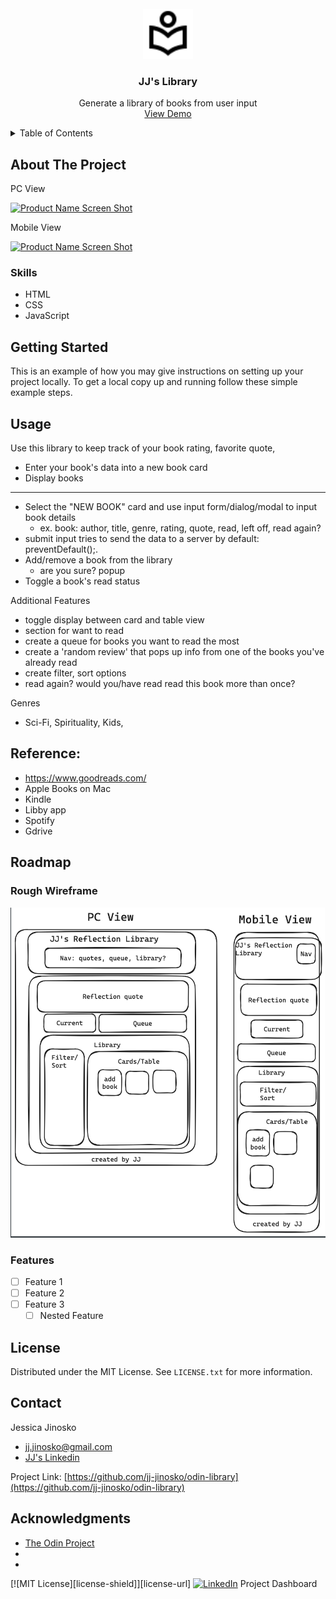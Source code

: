 <!-- PROJECT LOGO -->
<br />
<div align="center">
  <a href="https://github.com/jj-jinosko/odin-library">
    <img src="img/local_library_FILL0_wght400_GRAD0_opsz24.svg" alt="Logo" width="80" height="80">
  </a>

<h3 align="center">JJ's Library</h3>

  <p align="center">
    Generate a library of books from user input
    <br />
    <a href="https://github.com/jj-jinosko/odin-library">View Demo</a>

</div>



<!-- TABLE OF CONTENTS -->
<details>
  <summary>Table of Contents</summary>
  <ol>
    <li>
      <a href="#about-the-project">About The Project</a>
      <ul>
        <li><a href="#built-with">Built With</a></li>
      </ul>
    </li>
    <li><a href="#getting-started">Getting Started</a></li>
    <li><a href="#usage">Usage</a></li>
    <li><a href="#roadmap">Roadmap</a></li>
    <li><a href="#license">License</a></li>
    <li><a href="#contact">Contact</a></li>
    <li><a href="#acknowledgments">Acknowledgments</a></li>
  </ol>
</details>

<!-- ABOUT THE PROJECT -->
## About The Project

PC View

[![Product Name Screen Shot][product-screenshot-pc]](https://example.com)


Mobile View 

[![Product Name Screen Shot][product-screenshot-mobile]](https://example.com)


### Skills 
- HTML
- CSS
- JavaScript




<!-- GETTING STARTED -->
## Getting Started

This is an example of how you may give instructions on setting up your project locally.
To get a local copy up and running follow these simple example steps.



<!-- USAGE EXAMPLES -->
## Usage

Use this library to keep track of your book rating, favorite quote,

- Enter your book's data into a new book card
- Display books
-------------
- Select the "NEW BOOK" card and use input form/dialog/modal to input book details
    - ex. book: author, title, genre, rating, quote, read, left off, read again?
- submit input tries to send the data to a server by default: preventDefault();.
- Add/remove a book from the library
    - are you sure? popup
- Toggle a book's read status

Additional Features
- toggle display between card and table view
- section for want to read
- create a queue for books you want to read the most
- create a 'random review' that pops up info from one of the books you've already read
- create filter, sort options
- read again? would you/have read read this book more than once?

Genres
- Sci-Fi, Spirituality, Kids, 

## Reference:
- https://www.goodreads.com/
- Apple Books on Mac
- Kindle
- Libby app
- Spotify
- Gdrive

<!-- ROADMAP -->
## Roadmap
### Rough Wireframe 
![alt text](image.png)

### Features
- [ ] Feature 1
- [ ] Feature 2
- [ ] Feature 3
    - [ ] Nested Feature

<!-- LICENSE -->
## License

Distributed under the MIT License. See `LICENSE.txt` for more information.

<!-- CONTACT -->
## Contact

Jessica Jinosko
- jj.jinosko@gmail.com
- [JJ's Linkedin](https://www.linkedin.com/in/jessicajinosko/)

Project Link: [https://github.com/jj-jinosko/odin-library](https://github.com/jj-jinosko/odin-library)


<!-- ACKNOWLEDGMENTS -->
## Acknowledgments

* [The Odin Project](https://www.theodinproject.com/)
* []()
* []()


<!-- PROJECT SHIELDS -->
[![MIT License][license-shield]][license-url]
[![LinkedIn][linkedin-shield]][linkedin-url]
Project Dashboard



<!-- MARKDOWN LINKS & IMAGES -->
[linkedin-shield]: https://img.shields.io/badge/-LinkedIn-black.svg?style=for-the-badge&logo=linkedin&colorB=555
[linkedin-url]: https://www.linkedin.com/in/jessicajinosko/

[product-screenshot-pc]: images/screenshot-pc.png
[product-screenshot-mobile]: images/screenshot-mobile.png